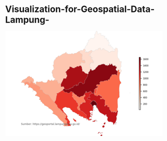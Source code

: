 # Visualization-for-Geospatial-Data-Lampung-

![Persebaran Covid-19 di Provinsi Lampung](https://github.com/pranapramudita/Visualization-for-Geospatial-Data-Lampung-/blob/main/Persebaran%20Covid-19%20di%20Provinsi%20Lampung.png?raw=true)

